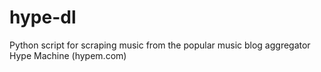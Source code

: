 # hype-dl
Python script for scraping music from the popular music blog aggregator Hype Machine (hypem.com)

